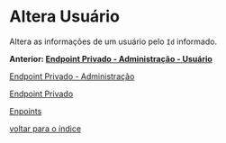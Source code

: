 # Altera Usuário

Altera as informações de um usuário pelo `Id` informado.

**Anterior: [Endpoint Privado - Administração - Usuário](/docs/endpoints/README.md#usuário)**

[Endpoint Privado - Administração](/docs/endpoints/README.md#endpoint-privado---administração)

[Endpoint Privado](/docs/endpoints/README.md#endpoint-privado)

[Enpoints](/docs/endpoints/README.md)

[voltar para o índice](/README.md#endpoints)
